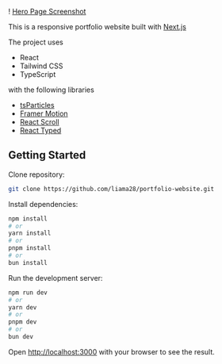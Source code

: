 ! [Hero Page Screenshot](https://github.com/liama28/portfolio-website/raw/main/hero_page.png)

This is a responsive portfolio website built with [Next.js](https://nextjs.org/)

The project uses

- React
- Tailwind CSS
- TypeScript

with the following libraries

- [tsParticles](https://github.com/tsparticles/tsparticles)
- [Framer Motion](https://github.com/framer/motion)
- [React Scroll](https://github.com/fisshy/react-scroll)
- [React Typed](https://www.npmjs.com/package/react-typed)

## Getting Started

Clone repository:

```bash
git clone https://github.com/liama28/portfolio-website.git
```

Install dependencies:

```bash
npm install
# or
yarn install
# or
pnpm install
# or
bun install
```

Run the development server:

```bash
npm run dev
# or
yarn dev
# or
pnpm dev
# or
bun dev
```

Open [http://localhost:3000](http://localhost:3000) with your browser to see the result.